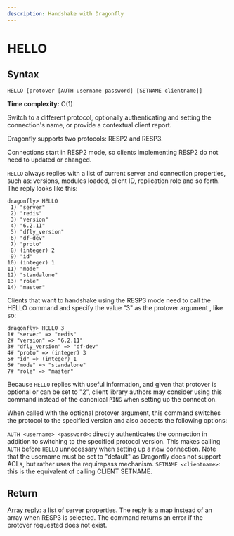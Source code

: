 ```yaml
---
description: Handshake with Dragonfly
---
```


# HELLO

## Syntax

    HELLO [protover [AUTH username password] [SETNAME clientname]]

**Time complexity:** O(1)

Switch to a different protocol, optionally authenticating and setting the connection's name, or provide a contextual client report.

Dragonfly supports two protocols: RESP2 and RESP3.

Connections start in RESP2 mode, so clients implementing RESP2 do not need to updated or changed.

`HELLO` always replies with a list of current server and connection properties,
such as: versions, modules loaded, client ID, replication role and so forth.
The reply looks like this:


```shell
dragonfly> HELLO
 1) "server"
 2) "redis"
 3) "version"
 4) "6.2.11"
 5) "dfly_version"
 6) "df-dev"
 7) "proto"
 8) (integer) 2
 9) "id"
10) (integer) 1
11) "mode"
12) "standalone"
13) "role"
14) "master"
```


Clients that want to handshake using the RESP3 mode need to call the HELLO command and specify the value "3" as the protover argument , like so:

```shell
dragonfly> HELLO 3
1# "server" => "redis"
2# "version" => "6.2.11"
3# "dfly_version" => "df-dev"
4# "proto" => (integer) 3
5# "id" => (integer) 1
6# "mode" => "standalone"
7# "role" => "master"
```

Because `HELLO` replies with useful information, and given that protover is optional or can be set to "2", client library authors may consider using this command instead of the canonical `PING` when setting up the connection.

When called with the optional protover argument, this command switches the protocol to the specified version and also accepts the following options:

`AUTH <username> <password>`: directly authenticates the connection in addition to switching to the specified protocol version. This makes calling `AUTH` before `HELLO` unnecessary when setting up a new connection. Note that the username must be set to "default" as Dragonfly does not support ACLs, but rather uses the requirepass mechanism.
`SETNAME <clientname>`: this is the equivalent of calling CLIENT SETNAME.

## Return

[Array reply](https://redis.io/docs/reference/protocol-spec#resp-arrays): a list of server properties. The reply is a map instead of an array when RESP3 is selected. The command returns an error if the protover requested does not exist.
